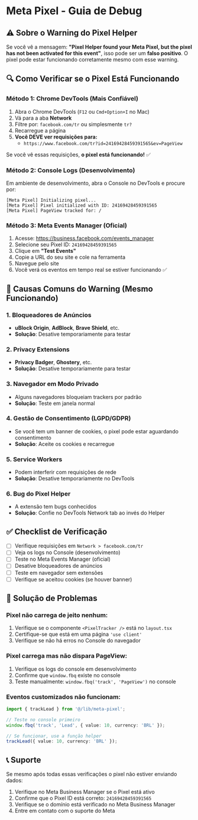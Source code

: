 # Meta Pixel - Guia de Debug

## ⚠️ Sobre o Warning do Pixel Helper

Se você vê a mensagem: **"Pixel Helper found your Meta Pixel, but the pixel has not been activated for this event"**, isso pode ser um **falso positivo**. O pixel pode estar funcionando corretamente mesmo com esse warning.

## 🔍 Como Verificar se o Pixel Está Funcionando

### Método 1: Chrome DevTools (Mais Confiável)

1. Abra o Chrome DevTools (`F12` ou `Cmd+Option+I` no Mac)
2. Vá para a aba **Network**
3. Filtre por: `facebook.com/tr` ou simplesmente `tr?`
4. Recarregue a página
5. **Você DEVE ver requisições para:**
   - `https://www.facebook.com/tr?id=24169428459391565&ev=PageView`

Se você vê essas requisições, **o pixel está funcionando!** ✅

### Método 2: Console Logs (Desenvolvimento)

Em ambiente de desenvolvimento, abra o Console no DevTools e procure por:
```
[Meta Pixel] Initializing pixel...
[Meta Pixel] Pixel initialized with ID: 24169428459391565
[Meta Pixel] PageView tracked for: /
```

### Método 3: Meta Events Manager (Oficial)

1. Acesse: https://business.facebook.com/events_manager
2. Selecione seu Pixel ID: `24169428459391565`
3. Clique em **"Test Events"**
4. Copie a URL do seu site e cole na ferramenta
5. Navegue pelo site
6. Você verá os eventos em tempo real se estiver funcionando ✅

## 🚫 Causas Comuns do Warning (Mesmo Funcionando)

### 1. **Bloqueadores de Anúncios**
- **uBlock Origin**, **AdBlock**, **Brave Shield**, etc.
- **Solução**: Desative temporariamente para testar

### 2. **Privacy Extensions**
- **Privacy Badger**, **Ghostery**, etc.
- **Solução**: Desative temporariamente para testar

### 3. **Navegador em Modo Privado**
- Alguns navegadores bloqueiam trackers por padrão
- **Solução**: Teste em janela normal

### 4. **Gestão de Consentimento (LGPD/GDPR)**
- Se você tem um banner de cookies, o pixel pode estar aguardando consentimento
- **Solução**: Aceite os cookies e recarregue

### 5. **Service Workers**
- Podem interferir com requisições de rede
- **Solução**: Desative temporariamente no DevTools

### 6. **Bug do Pixel Helper**
- A extensão tem bugs conhecidos
- **Solução**: Confie no DevTools Network tab ao invés do Helper

## ✅ Checklist de Verificação

- [ ] Verifique requisições em `Network > facebook.com/tr`
- [ ] Veja os logs no Console (desenvolvimento)
- [ ] Teste no Meta Events Manager (oficial)
- [ ] Desative bloqueadores de anúncios
- [ ] Teste em navegador sem extensões
- [ ] Verifique se aceitou cookies (se houver banner)

## 🔧 Solução de Problemas

### Pixel não carrega de jeito nenhum:

1. Verifique se o componente `<PixelTracker />` está no `layout.tsx`
2. Certifique-se que está em uma página `'use client'`
3. Verifique se não há erros no Console do navegador

### Pixel carrega mas não dispara PageView:

1. Verifique os logs do console em desenvolvimento
2. Confirme que `window.fbq` existe no console
3. Teste manualmente: `window.fbq('track', 'PageView')` no console

### Eventos customizados não funcionam:

```typescript
import { trackLead } from '@/lib/meta-pixel';

// Teste no console primeiro
window.fbq('track', 'Lead', { value: 10, currency: 'BRL' });

// Se funcionar, use a função helper
trackLead({ value: 10, currency: 'BRL' });
```

## 📞 Suporte

Se mesmo após todas essas verificações o pixel não estiver enviando dados:

1. Verifique no Meta Business Manager se o Pixel está ativo
2. Confirme que o Pixel ID está correto: `24169428459391565`
3. Verifique se o domínio está verificado no Meta Business Manager
4. Entre em contato com o suporte do Meta
